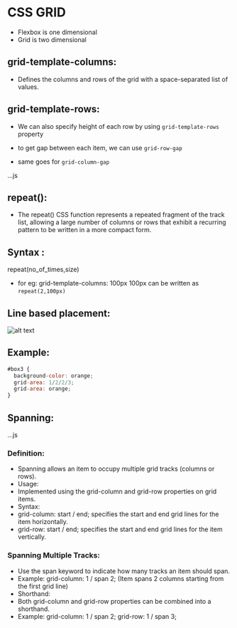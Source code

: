 # CSS GRID

- Flexbox is one dimensional
- Grid is two dimensional

## grid-template-columns:

- Defines the columns and rows of the grid with a space-separated list of values.

## grid-template-rows:

- We can also specify height of each row by using
  `grid-template-rows` property

- to get gap between each item, we can use
  `grid-row-gap`
- same goes for `grid-column-gap`

...js


## repeat():

- The
  repeat()
  CSS
  function represents a repeated fragment of the track list,
  allowing a large number of columns or rows that exhibit a recurring pattern to be
  written in a more compact form.

## Syntax :

repeat(no_of_times,size)

- for eg:
  grid-template-columns: 100px 100px can be written as
  `repeat(2,100px)`

## Line based placement:

![alt text](image.png)

## Example:

```javascript
#box3 {
  background-color: orange;
  grid-area: 1/2/2/3;
  grid-area: orange;
}
```

## Spanning:

...js

### Definition:

- Spanning allows an item to occupy multiple grid tracks (columns or rows).
- Usage:
- Implemented using the grid-column and grid-row properties on grid items.
- Syntax:
- grid-column: start / end; specifies the start and end grid lines for the item horizontally.
- grid-row: start / end; specifies the start and end grid lines for the item vertically.

### Spanning Multiple Tracks:

- Use the span keyword to indicate how many tracks an item should span.
- Example: grid-column: 1 / span 2; (Item spans 2 columns starting from the first grid line)
- Shorthand:
- Both grid-column and grid-row properties can be combined into a shorthand.
- Example: grid-column: 1 / span 2; grid-row: 1 / span 3;